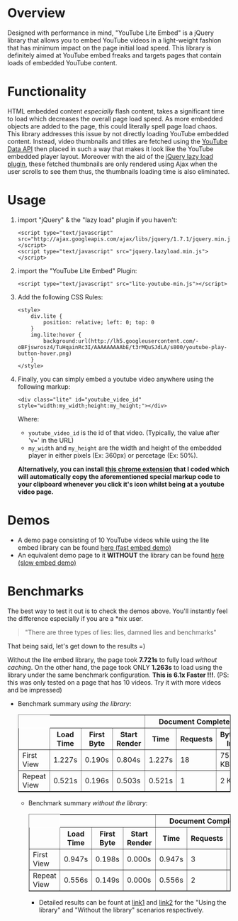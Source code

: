 Overview
========
Designed with performance in mind, "YouTube Lite Embed" is a jQuery library that allows you to embed YouTube videos in a light-weight fashion that has minimum impact on the page initial load speed. This library is definitely aimed at YouTube embed freaks and targets pages that contain loads of embedded YouTube content.

Functionality
=============
HTML embedded content *especially* flash content, takes a significant time to load which decreases the overall page load speed. As more embedded objects are added to the page, this could literally spell page load chaos. This library addresses this issue by not directly loading YouTube embedded content. Instead, video thumbnails and titles are fetched using the [YouTube Data API](http://code.google.com/apis/youtube/2.0/reference.html) then placed in such a way that makes it look like the YouTube embedded player layout. Moreover with the aid of the [jQuery lazy load plugin](http://www.appelsiini.net/projects/lazyload), these fetched thumbnails are only rendered using Ajax when the user scrolls to see them thus, the thumbnails loading time is also eliminated.

Usage
=====
1.	import "jQuery" & the "lazy load" plugin if you haven't:

        <script type="text/javascript" src="http://ajax.googleapis.com/ajax/libs/jquery/1.7.1/jquery.min.js"></script>
	    <script type="text/javascript" src="jquery.lazyload.min.js"></script>

2.	import the "YouTube Lite Embed" Plugin:

		<script type="text/javascript" src="lite-youtube-min.js"></script>

3.	Add the following CSS Rules:

    	<style>
			div.lite {
				position: relative; left: 0; top: 0
			}
			img.lite:hover {
				background:url(http://lh5.googleusercontent.com/-oBFjswrosz4/TuHqainRc3I/AAAAAAAAAbE/t3rMQuSJdLA/s800/youtube-play-button-hover.png)
			}
		</style>

4.	Finally, you can simply embed a youtube video anywhere using the following markup:

		<div class="lite" id="youtube_video_id" style="width:my_width;height:my_height;"></div>
   	Where:
	* `youtube_video_id` is the id of that video. (Typically, the value after 'v=' in the URL)
	* `my_width` and `my_height` are the width and height of the embedded player in either pixels (Ex: 360px) or percetage (Ex: 50%).

    **Alternatively, you can install [this chrome extension](https://github.com/TjWallas/YouTube-Lite-Embed/raw/master/Chrome%20Extension/YouTube%20Minified%20Embed.crx) that I coded which will automatically copy the aforementioned special markup code to your clipboard whenever you click it's icon whilst being at a youtube video page.**

Demos
=====
*    A demo page consisting of 10 YouTube videos while using the lite embed library can be found [here (fast embed demo)](http://eminemvirus2010.mypagerocks.com/demo-fast.html)
*    An equivalent demo page to it **WITHOUT** the library can be found [here (slow embed demo)](http://eminemvirus2010.mypagerocks.com/demo-slow.html)

Benchmarks
==========
The best way to test it out is to check the demos above. You'll instantly feel the difference especially if you are a *nix user.

> "There are three types of lies: lies, damned lies and benchmarks"

That being said, let's get down to the results =)

Without the lite embed library, the page took **7.721s** to fully load *without caching*. On the other hand, the page took ONLY **1.263s** to load using the library under the same benchmark configuration. **This is 6.1x Faster !!!**. (PS: this was only tested on a page that has 10 videos. Try it with more videos and be impressed)

*    Benchmark summary *using the library*:

     <table id="tableResults" class="pretty" align="center" border="1" cellpadding="10" cellspacing="0">
                    <tr>
                        <th align="center" class="empty" valign="middle" style="border:1px white solid;"></th>
                        <th align="center" class="empty" valign="middle" colspan="3"></th>
                        <th align="center" class="border" valign="middle" colspan="3">Document Complete</th>
                        <th align="center" class="border" valign="middle" colspan="3">Fully Loaded</th>
                    </tr>
                    <tr>
                        <th align="center" class="empty" valign="middle"></th>
                        <th align="center" valign="middle">Load Time</th>
                        <th align="center" valign="middle">First Byte</th>
                        <th align="center" valign="middle">Start Render</th>                                                                                                
                        <th align="center" class="border" valign="middle">Time</th>
                        <th align="center" valign="middle">Requests</th>
                        <th align="center" valign="middle">Bytes In</th>
                        <th align="center" class="border" valign="middle">Time</th>
                        <th align="center" valign="middle">Requests</th>
                        <th align="center" valign="middle">Bytes In</th>
                    </tr>
                    <tr>
                        <td align="left" valign="middle">First View</td><td id="fvLoadTime" valign="middle">1.227s</td>
                        <td id="fvTTFB" valign="middle">0.190s</td>
                        <td id="fvStartRender" valign="middle">0.804s</td>
                        <td id="fvDocComplete" class="border" valign="middle">1.227s</td>
                        <td id="fvRequestsDoc" valign="middle">18</td>
                        <td id="fvBytesDoc" valign="middle">75 KB</td>
                        <td id="fvFullyLoaded" class="border" valign="middle"><font color="green"><strong>1.263s</strong></font></td>
                        <td id="fvRequests" valign="middle">18</td>
                        <td id="fvBytes" valign="middle">75 KB</td>
                    </tr>
                                        <tr>
                        <td align="left" class="even" valign="middle">Repeat View
                         </td><td id="rvLoadTime" class="even" valign="middle">0.521s</td>
<td id="rvTTFB" class="even" valign="middle">0.196s</td>
<td id="rvStartRender" class="even" valign="middle">0.503s</td>
<td id="rvDocComplete" class="even border" valign="middle">0.521s</td>
<td id="rvRequestsDoc" class="even" valign="middle">1</td>
<td id="rvBytesDoc" class="even" valign="middle">2 KB</td>
<td id="rvFullyLoaded" class="even border" valign="middle">0.865s</td>
<td id="rvRequests" class="even" valign="middle">12</td>
<td id="rvBytes" class="even" valign="middle">6 KB</td>
                    </tr>
                                        </table>
                    

*    Benchmark summary *without the library*:

     <table id="tableResults" class="pretty" align="center" border="1" cellpadding="10" cellspacing="0">
                    <tr>
                        <th align="center" class="empty" valign="middle" style="border:1px white solid;"></th>
                        <th align="center" class="empty" valign="middle" colspan="3"></th>
                        <th align="center" class="border" valign="middle" colspan="3">Document Complete</th>
                        <th align="center" class="border" valign="middle" colspan="3">Fully Loaded</th>
                    </tr>
                    <tr>
                        <th align="center" class="empty" valign="middle"></th>
                        <th align="center" valign="middle">Load Time</th>
                        <th align="center" valign="middle">First Byte</th>
                        <th align="center" valign="middle">Start Render</th>                                                                                                
                        <th align="center" class="border" valign="middle">Time</th>
                        <th align="center" valign="middle">Requests</th>
                        <th align="center" valign="middle">Bytes In</th>
                        <th align="center" class="border" valign="middle">Time</th>
                        <th align="center" valign="middle">Requests</th>
                        <th align="center" valign="middle">Bytes In</th>
                    </tr>
                    <tr>
                        <td align="left" valign="middle">First View
                         </td><td id="fvLoadTime" valign="middle">0.947s</td>
<td id="fvTTFB" valign="middle">0.198s</td>
<td id="fvStartRender" valign="middle">0.000s</td>
<td id="fvDocComplete" class="border" valign="middle">0.947s</td>
<td id="fvRequestsDoc" valign="middle">3</td>
<td id="fvBytesDoc" valign="middle">39 KB</td>
<td id="fvFullyLoaded" class="border" valign="middle"><font color="red"><strong>7.721s</strong></font></td>
<td id="fvRequests" valign="middle">28</td>
<td id="fvBytes" valign="middle">602 KB</td>
                    </tr>
                                        <tr>
                        <td align="left" class="even" valign="middle">Repeat View
                         </td><td id="rvLoadTime" class="even" valign="middle">0.556s</td>
<td id="rvTTFB" class="even" valign="middle">0.149s</td>
<td id="rvStartRender" class="even" valign="middle">0.000s</td>
<td id="rvDocComplete" class="even border" valign="middle">0.556s</td>
<td id="rvRequestsDoc" class="even" valign="middle">2</td>
<td id="rvBytesDoc" class="even" valign="middle">6 KB</td>
<td id="rvFullyLoaded" class="even border" valign="middle">0.962s</td>
<td id="rvRequests" class="even" valign="middle">12</td>
<td id="rvBytes" class="even" valign="middle">41 KB</td>
                    </tr>
                                        </table>


*    Detailed results can be fount at [link1](http://www.webpagetest.org/result/120214_1Q_37TGK/) and [link2](http://www.webpagetest.org/result/120214_2M_37TJ5/) for the "Using the library" and "Without the library" scenarios respectively.

